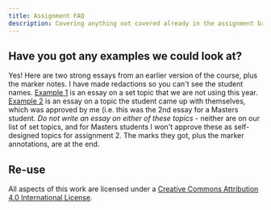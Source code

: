 ```yaml
---
title: Assignment FAQ
description: Covering anything not covered already in the assignment brief
---
```


## Have you got any examples we could look at?

Yes! Here are two strong essays from an earlier version of the course, plus the marker notes. I have made redactions so you can't see the student names. [Example 1](ExampleEssay1.pdf) is an essay on a set topic that we are not using this year. [Example 2](ExampleEssay2.pdf) is an essay on a topic the student came up with themselves, which was approved by me (i.e. this was the 2nd essay for a Masters student. *Do not write an essay on either of these topics* - neither are on our list of set topics, and for Masters students I won't approve these as self-designed topics for assignment 2. The marks they got, plus the marker annotations, are at the end. 

## Re-use

All aspects of this work are licensed under a [Creative Commons Attribution 4.0 International License](http://creativecommons.org/licenses/by/4.0/).
